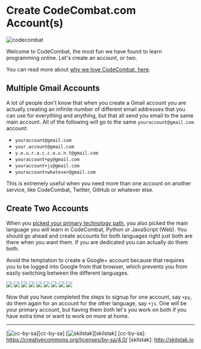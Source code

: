 # Create CodeCombat.com Account(s)

![codecombat](assets/desert.png)

Welcome to CodeCombat, the most fun we have found to learn
programming online. Let's create an account, or two.

You can read more about [why we love CodeCombat,
here](codecombat2.md).

## Multiple Gmail Accounts

A lot of people don't know that when you create a Gmail account you
are actually creating an infinite number of different email addresses
that you can use for everything and anything, but that all send you
email to the same main account. All of the following will go to the
same `youraccount@gmail.com` account:

* `youraccount@gmail.com`
* `your.account@gmail.com`
* `y.o.u.r.a.c.c.o.u.n.t@gmail.com`
* `youraccount+py@gmail.com`
* `youraccount+js@gmail.com`
* `youraccount+whatever@gmail.com`

This is extremely useful when you need more than one account on
another service, like CodeCombat, Twitter, GitHub or whatever else.

## Create Two Accounts

When you [picked your primary technology path](path.md), you also
picked the main language you will learn in CodeCombat, Python or
JavaScript (Web). You should go ahead and create accounts for both
languages right just both are there when you want them. If you are
dedicated you can actually do them both. 

Avoid the temptation to create a Google+ account because that requires
you to be logged into Google from that browser, which prevents you
from easily switching between the different languages.

![](assets/coco1.png)
![](assets/coco2.png)
![](assets/coco3.png)
![](assets/coco4.png)
![](assets/coco5.png)
![](assets/coco6.png)
![](assets/coco7.png)
![](assets/coco8.png)
![](assets/coco9.png)

Now that you have completed the steps to signup for one account,
say `+py`, do them again for an account for the other language, say
`+js`. One will be your primary account, but having them both let's
you work on both if you have extra time or want to work on more at
home.

---
[![cc-by-sa](/assets/cc-by-sa.png)][cc-by-sa]
[![skilstak](/assets/skilstak-logo-bw.png)][skilstak]
[cc-by-sa]: https://creativecommons.org/licenses/by-sa/4.0/
[skilstak]: http://skilstak.io
